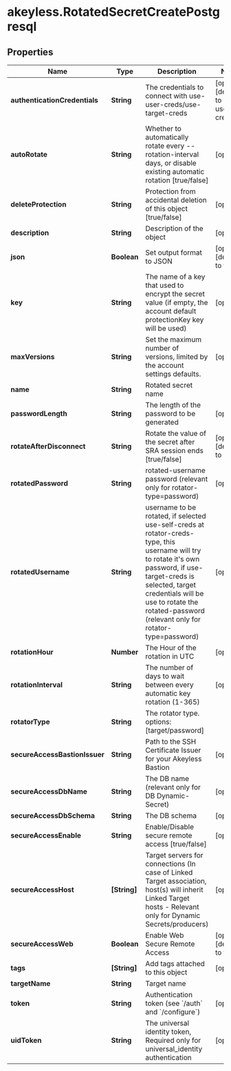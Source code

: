 # akeyless.RotatedSecretCreatePostgresql

## Properties

Name | Type | Description | Notes
------------ | ------------- | ------------- | -------------
**authenticationCredentials** | **String** | The credentials to connect with use-user-creds/use-target-creds | [optional] [default to &#39;use-user-creds&#39;]
**autoRotate** | **String** | Whether to automatically rotate every --rotation-interval days, or disable existing automatic rotation [true/false] | [optional] 
**deleteProtection** | **String** | Protection from accidental deletion of this object [true/false] | [optional] 
**description** | **String** | Description of the object | [optional] 
**json** | **Boolean** | Set output format to JSON | [optional] [default to false]
**key** | **String** | The name of a key that used to encrypt the secret value (if empty, the account default protectionKey key will be used) | [optional] 
**maxVersions** | **String** | Set the maximum number of versions, limited by the account settings defaults. | [optional] 
**name** | **String** | Rotated secret name | 
**passwordLength** | **String** | The length of the password to be generated | [optional] 
**rotateAfterDisconnect** | **String** | Rotate the value of the secret after SRA session ends [true/false] | [optional] [default to &#39;false&#39;]
**rotatedPassword** | **String** | rotated-username password (relevant only for rotator-type&#x3D;password) | [optional] 
**rotatedUsername** | **String** | username to be rotated, if selected use-self-creds at rotator-creds-type, this username will try to rotate it&#39;s own password, if use-target-creds is selected, target credentials will be use to rotate the rotated-password (relevant only for rotator-type&#x3D;password) | [optional] 
**rotationHour** | **Number** | The Hour of the rotation in UTC | [optional] 
**rotationInterval** | **String** | The number of days to wait between every automatic key rotation (1-365) | [optional] 
**rotatorType** | **String** | The rotator type. options: [target/password] | 
**secureAccessBastionIssuer** | **String** | Path to the SSH Certificate Issuer for your Akeyless Bastion | [optional] 
**secureAccessDbName** | **String** | The DB name (relevant only for DB Dynamic-Secret) | [optional] 
**secureAccessDbSchema** | **String** | The DB schema | [optional] 
**secureAccessEnable** | **String** | Enable/Disable secure remote access [true/false] | [optional] 
**secureAccessHost** | **[String]** | Target servers for connections (In case of Linked Target association, host(s) will inherit Linked Target hosts - Relevant only for Dynamic Secrets/producers) | [optional] 
**secureAccessWeb** | **Boolean** | Enable Web Secure Remote Access | [optional] [default to false]
**tags** | **[String]** | Add tags attached to this object | [optional] 
**targetName** | **String** | Target name | 
**token** | **String** | Authentication token (see &#x60;/auth&#x60; and &#x60;/configure&#x60;) | [optional] 
**uidToken** | **String** | The universal identity token, Required only for universal_identity authentication | [optional] 


